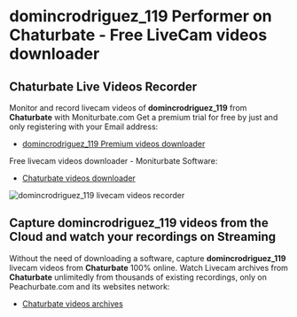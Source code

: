 # domincrodriguez_119 Performer on Chaturbate - Free LiveCam videos downloader

## Chaturbate Live Videos Recorder

Monitor and record livecam videos of **domincrodriguez_119** from **Chaturbate** with Moniturbate.com
Get a premium trial for free by just and only registering with your Email address:
* [domincrodriguez_119 Premium videos downloader](https://moniturbate.com/request-demo-licence-key.html)

Free livecam videos downloader - Moniturbate Software:
* [Chaturbate videos downloader](https://moniturbate.com/moniturbate-download-software.html)

![domincrodriguez_119 livecam videos recorder](https://peachurnet.com/templates/moniturbate-software.png)


## Capture domincrodriguez_119 videos from the Cloud and watch your recordings on Streaming

Without the need of downloading a software, capture **domincrodriguez_119** livecam videos from **Chaturbate** 100% online.
Watch Livecam archives from **Chaturbate** unlimitedly from thousands of existing recordings, only on Peachurbate.com and its websites network:
* [Chaturbate videos archives](https://peachurnet.com/)